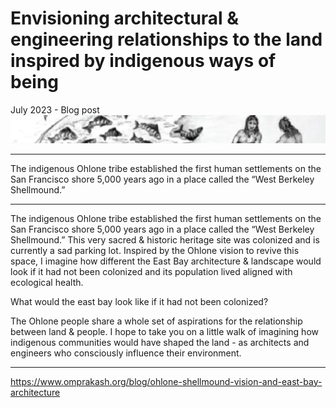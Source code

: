 # Envisioning architectural & engineering relationships to the land inspired by  indigenous ways of being
July 2023 - Blog post
![](../media/banner-ohlone.png)
________
The indigenous Ohlone tribe established the first human settlements on the San Francisco shore 5,000 years ago in a place called the “West Berkeley Shellmound.”
________
The indigenous Ohlone tribe established the first human settlements on the San Francisco shore 5,000 years ago in a place called the “West Berkeley Shellmound.” This very sacred & historic heritage site was colonized and is currently a sad parking lot. Inspired by the Ohlone vision to revive this space, I imagine how different the East Bay architecture & landscape would look if it had not been colonized and its population lived aligned with ecological health.

What would the east bay look like if it had not been colonized?

The Ohlone people share a whole set of aspirations for the relationship between land & people. I hope to take you on a little walk of imagining how indigenous communities would have shaped the land - as architects and engineers who consciously influence their environment. 
________
https://www.omprakash.org/blog/ohlone-shellmound-vision-and-east-bay-architecture